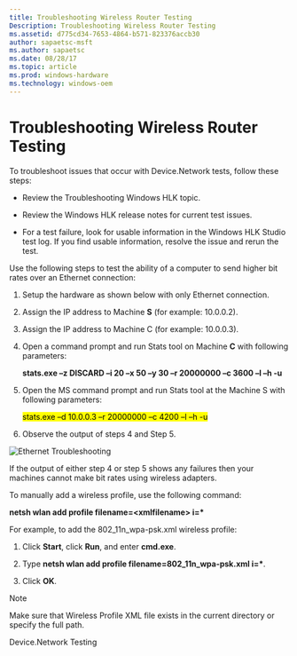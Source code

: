 ```yaml
---
title: Troubleshooting Wireless Router Testing
Description: Troubleshooting Wireless Router Testing
ms.assetid: d775cd34-7653-4864-b571-823376accb30
author: sapaetsc-msft
ms.author: sapaetsc
ms.date: 08/28/17
ms.topic: article
ms.prod: windows-hardware
ms.technology: windows-oem
---
```


# Troubleshooting Wireless Router Testing

To troubleshoot issues that occur with Device.Network tests, follow these steps:

-   Review the <xref rid="p_hlk.troubleshooting_windows_hlk">Troubleshooting Windows HLK</b> topic.

-   Review the <xref hlink="http://go.microsoft.com/fwlink/?LinkID=236110">Windows HLK release notes</b> for current test issues.

-   For a test failure, look for usable information in the Windows HLK Studio test log. If you find usable information, resolve the issue and rerun the test.

Use the following steps to test the ability of a computer to send higher bit rates over an Ethernet connection:

1.  Setup the hardware as shown below with only Ethernet connection.

2.  Assign the IP address to Machine **S** (for example: 10.0.0.2).

3.  Assign the IP address to Machine C (for example: 10.0.0.3).

4.  Open a command prompt and run Stats tool on Machine **C** with following parameters:

    **stats.exe –z DISCARD –i 20 –x 50 –y 30 –r 20000000 –c 3600 –l –h -u**

5.  Open the MS command prompt and run Stats tool at the Machine S with following parameters:

    <mark type="bullet_intro">stats.exe –d 10.0.0.3 –r 20000000 –c 4200 –l –h -u</b>

6.  Observe the output of steps 4 and Step 5.

![Ethernet Troubleshooting](../images/HCK_Win8_Wireless_Router_Troubleshooting.png)

If the output of either step 4 or step 5 shows any failures then your machines cannot make bit rates using wireless adapters.

To manually add a wireless profile, use the following command:

**netsh wlan add profile filename=&lt;xmlfilename&gt; i=\***

For example, to add the 802\_11n\_wpa-psk.xml wireless profile:

1.  Click **Start**, click **Run**, and enter **cmd.exe**.

2.  Type **netsh wlan add profile filename=802\_11n\_wpa-psk.xml i=\***.

3.  Click **OK**.

>[!NOTE]
Make sure that Wireless Profile XML file exists in the current directory or specify the full path.


<seealso> <xref rid="p_hlk_test.device_network_tests">Device.Network Testing</b> </seealso>



